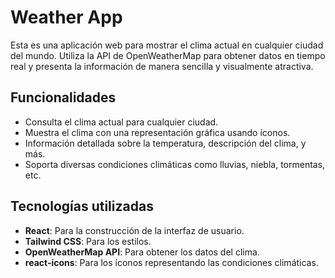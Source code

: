 # Weather App

Esta es una aplicación web para mostrar el clima actual en cualquier ciudad del mundo. Utiliza la API de OpenWeatherMap para obtener datos en tiempo real y presenta la información de manera sencilla y visualmente atractiva.

## Funcionalidades

- Consulta el clima actual para cualquier ciudad.
- Muestra el clima con una representación gráfica usando íconos.
- Información detallada sobre la temperatura, descripción del clima, y más.
- Soporta diversas condiciones climáticas como lluvias, niebla, tormentas, etc.

## Tecnologías utilizadas

- **React**: Para la construcción de la interfaz de usuario.
- **Tailwind CSS**: Para los estilos.
- **OpenWeatherMap API**: Para obtener los datos del clima.
- **react-icons**: Para los íconos representando las condiciones climáticas.


